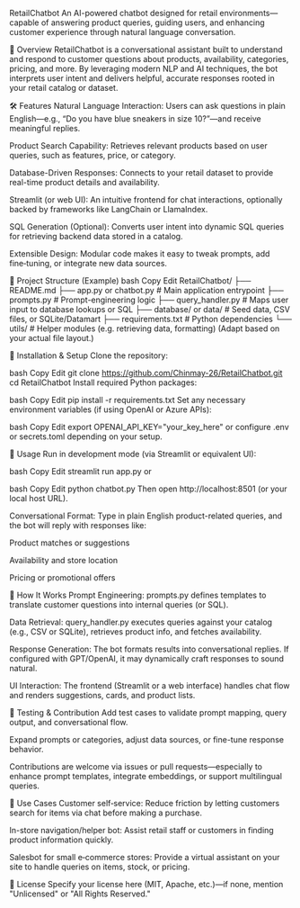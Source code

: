 RetailChatbot
An AI-powered chatbot designed for retail environments—capable of answering product queries, guiding users, and enhancing customer experience through natural language conversation.

🚀 Overview
RetailChatbot is a conversational assistant built to understand and respond to customer questions about products, availability, categories, pricing, and more. By leveraging modern NLP and AI techniques, the bot interprets user intent and delivers helpful, accurate responses rooted in your retail catalog or dataset.

🛠️ Features
Natural Language Interaction: Users can ask questions in plain English—e.g., “Do you have blue sneakers in size 10?”—and receive meaningful replies.

Product Search Capability: Retrieves relevant products based on user queries, such as features, price, or category.

Database-Driven Responses: Connects to your retail dataset to provide real-time product details and availability.

Streamlit (or web UI): An intuitive frontend for chat interactions, optionally backed by frameworks like LangChain or LlamaIndex.

SQL Generation (Optional): Converts user intent into dynamic SQL queries for retrieving backend data stored in a catalog.

Extensible Design: Modular code makes it easy to tweak prompts, add fine‑tuning, or integrate new data sources.

📂 Project Structure (Example)
bash
Copy
Edit
RetailChatbot/
├── README.md
├── app.py or chatbot.py          # Main application entrypoint
├── prompts.py                   # Prompt-engineering logic
├── query_handler.py             # Maps user input to database lookups or SQL
├── database/ or data/           # Seed data, CSV files, or SQLite/Datamart
├── requirements.txt             # Python dependencies
└── utils/                       # Helper modules (e.g. retrieving data, formatting)
(Adapt based on your actual file layout.)

🔧 Installation & Setup
Clone the repository:

bash
Copy
Edit
git clone https://github.com/Chinmay-26/RetailChatbot.git
cd RetailChatbot
Install required Python packages:

bash
Copy
Edit
pip install -r requirements.txt
Set any necessary environment variables (if using OpenAI or Azure APIs):

bash
Copy
Edit
export OPENAI_API_KEY="your_key_here"
or configure .env or secrets.toml depending on your setup.

🚀 Usage
Run in development mode (via Streamlit or equivalent UI):

bash
Copy
Edit
streamlit run app.py
or

bash
Copy
Edit
python chatbot.py
Then open http://localhost:8501 (or your local host URL).

Conversational Format: Type in plain English product-related queries, and the bot will reply with responses like:

Product matches or suggestions

Availability and store location

Pricing or promotional offers

🧠 How It Works
Prompt Engineering: prompts.py defines templates to translate customer questions into internal queries (or SQL).

Data Retrieval: query_handler.py executes queries against your catalog (e.g., CSV or SQLite), retrieves product info, and fetches availability.

Response Generation: The bot formats results into conversational replies. If configured with GPT/OpenAI, it may dynamically craft responses to sound natural.

UI Interaction: The frontend (Streamlit or a web interface) handles chat flow and renders suggestions, cards, and product lists.

🧪 Testing & Contribution
Add test cases to validate prompt mapping, query output, and conversational flow.

Expand prompts or categories, adjust data sources, or fine-tune response behavior.

Contributions are welcome via issues or pull requests—especially to enhance prompt templates, integrate embeddings, or support multilingual queries.

🧰 Use Cases
Customer self‑service: Reduce friction by letting customers search for items via chat before making a purchase.

In-store navigation/helper bot: Assist retail staff or customers in finding product information quickly.

Salesbot for small e‑commerce stores: Provide a virtual assistant on your site to handle queries on items, stock, or pricing.

📝 License
Specify your license here (MIT, Apache, etc.)—if none, mention "Unlicensed" or "All Rights Reserved."
